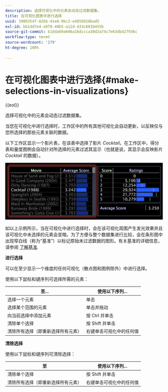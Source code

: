 ```yaml
---
description: 选择可视化中的元素会动态过滤数据集。
title: 在可视化图表中进行选择
uuid: 3900354f-826b-41e8-9bc2-e4856928bad5
exl-id: bb1dd7e4-a9f8-48b5-a12d-433c601b455b
source-git-commit: b1dda69a606a16dccca30d2a74c7e63dbd27936c
workflow-type: tm+mt
source-wordcount: '279'
ht-degree: 100%

---
```


# 在可视化图表中进行选择{#make-selections-in-visualizations}

{{eol}}

选择可视化中的元素会动态过滤数据集。

当您在可视化中进行选择时，工作区中的所有其他可视化会自动更新，以反映仅与您所选择的那些元素关联的数据。

以下工作区显示一个影片表，在该表中选择了影片 *Cocktail*。在工作区中，得分表和量度图例会自动针对所选择的元素过滤其显示（也就是说，其显示会反映影片 *Cocktail* 的数据）。

![](assets/wsp_selection_Basic.png)

如以上示例所示，当在可视化中进行选择时，会在该可视化周围产生发光效果并且该可视化中未选择的元素会变暗。为了方便与整个数据集进行比较，会在条形图中出现窄白线（称为“基准”）以标记原始未过滤数据的图形。有关基准的详细信息，请参阅 [了解基准](../../../../home/c-get-started/c-vis/c-ustd-benchmks.md#concept-c7b0f4102e92458096f8c4765cbe2914).

**进行选择**

可以在至少显示一个维度的任何可视化（散点图和图例除外）中进行选择。

使用以下鼠标和键序列可选择所需的元素：

| 至... | 使用以下序列... |
|---|---|
| 选择一个元素 | 单击  |
| 选择某个范围的元素 | 单击并拖动 |
| 向当前选择中添加元素 | 按 Ctrl 并单击 |
| 清除单个选择 | 按 Shift 并单击 |
| 清除所有选择（即重新选择所有元素） | 右键单击可视化中的任何值 |

**清除选择**

使用以下鼠标和键序列可清除选择：

| 至 | 使用以下序列... |
|---|---|
| 清除单个选择 | 按 Shift 并单击 |
| 清除所有选择（即重新选择所有元素） | 右键单击可视化中的任何值 |
